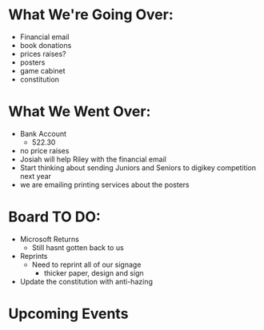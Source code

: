 # What We're Going Over:

- Financial email
- book donations
- prices raises?
- posters
- game cabinet
- constitution

# What We Went Over:

- Bank Account
    - 522.30
- no price raises
- Josiah will help Riley with the financial email
- Start thinking about sending Juniors and Seniors to digikey competition next year
- we are emailing printing services about the posters

# Board TO DO:

- Microsoft Returns
    - Still hasnt gotten back to us
- Reprints
    - Need to reprint all of our signage
        - thicker paper, design and sign
- Update the constitution with anti-hazing

# Upcoming Events
